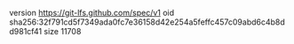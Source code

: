 version https://git-lfs.github.com/spec/v1
oid sha256:32f791cd5f7349ada0fc7e36158d42e254a5feffc457c09abd6c4b8dd981cf41
size 11708
